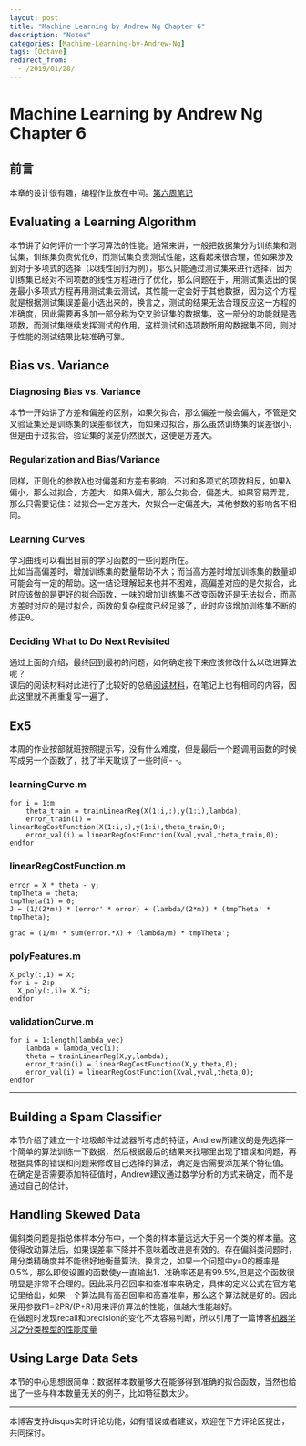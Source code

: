 ```yaml
---
layout: post
title: "Machine Learning by Andrew Ng Chapter 6"
description: "Notes"
categories: [Machine-Learning-by-Andrew-Ng]
tags: [Octave]
redirect_from:
  - /2019/01/28/
---
```

# Machine Learning by Andrew Ng Chapter 6
 
## 前言  

本章的设计很有趣，编程作业放在中间。[第六周笔记](https://www.coursera.org/learn/machine-learning/resources/LIZza)  

## Evaluating a Learning Algorithm  

本节讲了如何评价一个学习算法的性能。通常来讲，一般把数据集分为训练集和测试集，训练集负责优化θ，而测试集负责测试性能，这看起来很合理，但如果涉及到对于多项式的选择（以线性回归为例），那么只能通过测试集来进行选择，因为训练集已经对不同项数的线性方程进行了优化，那么问题在于，用测试集选出的误差最小多项式方程再用测试集去测试，其性能一定会好于其他数据，因为这个方程就是根据测试集误差最小选出来的，换言之，测试的结果无法合理反应这一方程的准确度，因此需要再多加一部分称为交叉验证集的数据集，这一部分的功能就是选项数，而测试集继续发挥测试的作用。这样测试和选项数所用的数据集不同，则对于性能的测试结果比较准确可靠。  

## Bias vs. Variance  

### Diagnosing Bias vs. Variance  

本节一开始讲了方差和偏差的区别，如果欠拟合，那么偏差一般会偏大，不管是交叉验证集还是训练集的误差都很大，而如果过拟合，那么虽然训练集的误差很小，但是由于过拟合，验证集的误差仍然很大，这便是方差大。  

### Regularization and Bias/Variance  

同样，正则化的参数λ也对偏差和方差有影响，不过和多项式的项数相反，如果λ偏小，那么过拟合，方差大，如果λ偏大，那么欠拟合，偏差大。如果容易弄混，那么只需要记住：过拟合一定方差大，欠拟合一定偏差大，其他参数的影响各不相同。  

### Learning Curves

学习曲线可以看出目前的学习函数的一些问题所在。  
比如当高偏差时，增加训练集的数量帮助不大；而当高方差时增加训练集的数量却可能会有一定的帮助。这一结论理解起来也并不困难，高偏差对应的是欠拟合，此时应该做的是更好的拟合函数，一味的增加训练集不改变函数还是无法拟合，而高方差时对应的是过拟合，函数的复杂程度已经足够了，此时应该增加训练集不断的修正θ。   

### Deciding What to Do Next Revisited  

通过上面的介绍，最终回到最初的问题，如何确定接下来应该修改什么以改进算法呢？  
课后的阅读材料对此进行了比较好的总结[阅读材料](https://www.coursera.org/learn/machine-learning/supplement/llc5g/deciding-what-to-do-next-revisited)，在笔记上也有相同的内容，因此这里就不再重复写一遍了。  

## Ex5   

本周的作业按部就班按照提示写，没有什么难度，但是最后一个题调用函数的时候写成另一个函数了，找了半天耽误了一些时间- -。  

### learningCurve.m  

	for i = 1:m
		theta_train = trainLinearReg(X(1:i,:),y(1:i),lambda);
		error_train(i) = linearRegCostFunction(X(1:i,:),y(1:i),theta_train,0);
		error_val(i) = linearRegCostFunction(Xval,yval,theta_train,0);
	endfor

### linearRegCostFunction.m  

	error = X * theta - y;
	tmpTheta = theta;
	tmpTheta(1) = 0;
	J = (1/(2*m)) * (error' * error) + (lambda/(2*m)) * (tmpTheta' * tmpTheta);

	grad = (1/m) * sum(error.*X) + (lambda/m) * tmpTheta';
	
### polyFeatures.m  

	X_poly(:,1) = X;
	for i = 2:p
	  X_poly(:,i)= X.^i;
	endfor

### validationCurve.m   

	for i = 1:length(lambda_vec)
		lambda = lambda_vec(i);
		theta = trainLinearReg(X,y,lambda);
		error_train(i) = linearRegCostFunction(X,y,theta,0);
		error_val(i) = linearRegCostFunction(Xval,yval,theta,0);
	endfor
	
---
## Building a Spam Classifier  

本节介绍了建立一个垃圾邮件过滤器所考虑的特征，Andrew所建议的是先选择一个简单的算法训练一下数据，然后根据最后的结果来找哪里出现了错误和问题，再根据具体的错误和问题来修改自己选择的算法，确定是否需要添加某个特征值。  
在确定是否需要添加特征值时，Andrew建议通过数学分析的方式来确定，而不是通过自己的估计。  

## Handling Skewed Data  

偏斜类问题是指总体样本分布中，一个类的样本量远远大于另一个类的样本量。这使得改动算法后，如果误差率下降并不意味着改进是有效的。存在偏斜类问题时，用分类精确度并不能很好地衡量算法。换言之，如果一个问题中y=0的概率是0.5%，那么即使设置的函数使y一直输出1，准确率还是有99.5%,但是这个函数很明显是非常不合理的。因此采用召回率和查准率来确定，具体的定义公式在官方笔记里给出，如果一个算法具有高召回率和高查准率，那么这个算法就是好的。因此采用参数F1=2PR/(P+R)用来评价算法的性能，值越大性能越好。  
在做题时发现recall和precision的变化不太容易判断，所以引用了一篇博客[机器学习之分类模型的性能度量](https://blog.csdn.net/wen_xiao_cao/article/details/64127866)   

## Using Large Data Sets  

本节的中心思想很简单：数据样本数量够大在能够得到准确的拟合函数，当然也给出了一些与样本数量无关的例子，比如特征数太少。  

---
本博客支持disqus实时评论功能，如有错误或者建议，欢迎在下方评论区提出，共同探讨。
